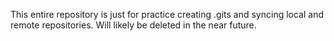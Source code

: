 This entire repository is just for practice creating .gits and syncing local and remote repositories. Will likely be deleted in the near future.
